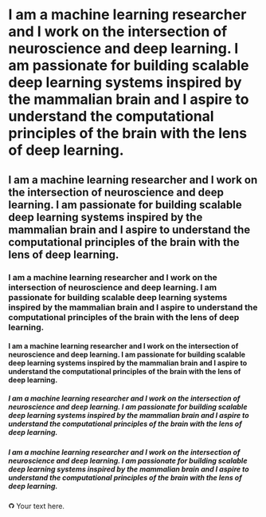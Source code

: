 # I am a machine learning researcher and I work on the intersection of neuroscience and deep learning. I am passionate for building scalable deep learning systems inspired by the mammalian brain and I aspire to understand the computational principles of the brain with the lens of deep learning.

## I am a machine learning researcher and I work on the intersection of neuroscience and deep learning. I am passionate for building scalable deep learning systems inspired by the mammalian brain and I aspire to understand the computational principles of the brain with the lens of deep learning.

### I am a machine learning researcher and I work on the intersection of neuroscience and deep learning. I am passionate for building scalable deep learning systems inspired by the mammalian brain and I aspire to understand the computational principles of the brain with the lens of deep learning.

#### I am a machine learning researcher and I work on the intersection of neuroscience and deep learning. I am passionate for building scalable deep learning systems inspired by the mammalian brain and I aspire to understand the computational principles of the brain with the lens of deep learning.

##### I am a machine learning researcher and I work on the intersection of neuroscience and deep learning. I am passionate for building scalable deep learning systems inspired by the mammalian brain and I aspire to understand the computational principles of the brain with the lens of deep learning.

##### I am a machine learning researcher and I work on the intersection of neuroscience and deep learning. I am passionate for building scalable deep learning systems inspired by the mammalian brain and I aspire to understand the computational principles of the brain with the lens of deep learning.

<p><img src="/img/github-logo-new.png" alt="IMG Title" "height="12" width="12"> Your text here.</p>
